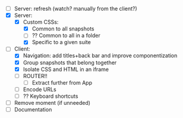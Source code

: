 - [ ] Server: refresh (watch? manually from the client?)
- [x] Server:
    - [x] Custom CSSs:
        - [x] Common to all snapshots
        - [ ] ?? Common to all in a folder
        - [x] Specific to a given suite
- [ ] Client:
    - [x] Navigation: add titles+back bar and improve componentization
    - [x] Group snapshots that belong together
    - [x] Isolate CSS and HTML in an iframe
    - [ ] ROUTER!!
      - [ ] Extract further from App
    - [ ] Encode URLs
    - [ ] ?? Keyboard shortcuts
- [ ] Remove moment (if unneeded)
- [ ] Documentation